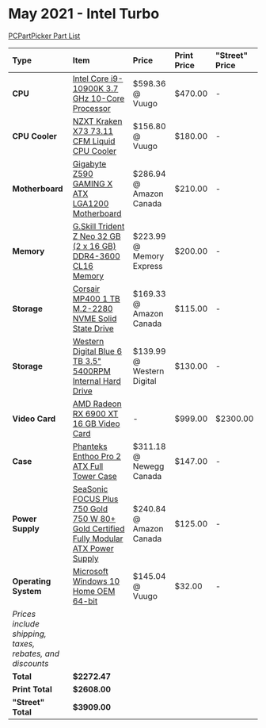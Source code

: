# May 2021 - Intel Turbo

[PCPartPicker Part List](https://ca.pcpartpicker.com/list/wPRYRv)

| Type                                                     | Item                                                                                                                                                                                                                        | Price                     | Print Price | "Street" Price |
| :------------------------------------------------------- | :-------------------------------------------------------------------------------------------------------------------------------------------------------------------------------------------------------------------------- | :------------------------ | :---------- | :------------- |
| **CPU**                                                  | [Intel Core i9-10900K 3.7 GHz 10-Core Processor](https://ca.pcpartpicker.com/product/cwFKHx/intel-core-i9-10900k-37-ghz-10-core-processor-bx8070110900k)                                                                    | $598.36 @ Vuugo           | $470.00     | -              |
| **CPU Cooler**                                           | [NZXT Kraken X73 73.11 CFM Liquid CPU Cooler](https://ca.pcpartpicker.com/product/vfVG3C/nzxt-kraken-x73-7311-cfm-liquid-cpu-cooler-rl-krx73-01)                                                                            | $156.80 @ Vuugo           | $180.00     | -              |
| **Motherboard**                                          | [Gigabyte Z590 GAMING X ATX LGA1200 Motherboard](https://ca.pcpartpicker.com/product/D3bTwP/gigabyte-z590-gaming-x-atx-lga1200-motherboard-z590-gaming-x)                                                                   | $286.94 @ Amazon Canada   | $210.00     | -              |
| **Memory**                                               | [G.Skill Trident Z Neo 32 GB (2 x 16 GB) DDR4-3600 CL16 Memory](https://ca.pcpartpicker.com/product/w3FKHx/gskill-trident-z-neo-32-gb-2-x-16-gb-ddr4-3600-cl16-memory-f4-3600c16d-32gtznc)                                  | $223.99 @ Memory Express  | $200.00     | -              |
| **Storage**                                              | [Corsair MP400 1 TB M.2-2280 NVME Solid State Drive](https://ca.pcpartpicker.com/product/PrkgXL/corsair-mp400-1-tb-m2-2280-nvme-solid-state-drive-cssd-f1000gbmp400)                                                        | $169.33 @ Amazon Canada   | $115.00     | -              |
| **Storage**                                              | [Western Digital Blue 6 TB 3.5" 5400RPM Internal Hard Drive](https://ca.pcpartpicker.com/product/Z2HRsY/western-digital-blue-6-tb-35-5400rpm-internal-hard-drive-wd60ezaz)                                                  | $139.99 @ Western Digital | $130.00     | -              |
| **Video Card**                                           | [AMD Radeon RX 6900 XT 16 GB Video Card](https://ca.pcpartpicker.com/product/WjvdnQ/amd-radeon-rx-6900-xt-16-gb-video-card-100-438373)                                                                                      | -                         | $999.00     | $2300.00       |
| **Case**                                                 | [Phanteks Enthoo Pro 2 ATX Full Tower Case](https://ca.pcpartpicker.com/product/gQWBD3/phanteks-enthoo-pro-2-atx-full-tower-case-ph-es620ptg_dbk01)                                                                         | $311.18 @ Newegg Canada   | $147.00     | -              |
| **Power Supply**                                         | [SeaSonic FOCUS Plus 750 Gold 750 W 80+ Gold Certified Fully Modular ATX Power Supply](https://ca.pcpartpicker.com/product/64cMnQ/seasonic-focus-plus-gold-750w-80-gold-certified-fully-modular-atx-power-supply-ssr-750fx) | $240.84 @ Amazon Canada   | $125.00     | -              |
| **Operating System**                                     | [Microsoft Windows 10 Home OEM 64-bit](https://ca.pcpartpicker.com/product/wtgPxr/microsoft-os-kw900140)                                                                                                                    | $145.04 @ Vuugo           | $32.00      | -              |
| _Prices include shipping, taxes, rebates, and discounts_ |
| **Total**                                                | **$2272.47**                                                                                                                                                                                                                |
| **Print Total**                                          | **$2608.00**                                                                                                                                                                                                                |
| **"Street" Total**                                       | **$3909.00**                                                                                                                                                                                                                |
